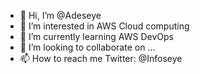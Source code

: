 - 👋 Hi, I’m @Adeseye
- 👀 I’m interested in AWS Cloud computing
- 🌱 I’m currently learning AWS DevOps
- 💞️ I’m looking to collaborate on ...
- 📫 How to reach me Twitter: @Infoseye 

<!---
Adeseye/Adeseye is a ✨ special ✨ repository because its `README.md` (this file) appears on your GitHub profile.
You can click the Preview link to take a look at your changes.
--->
